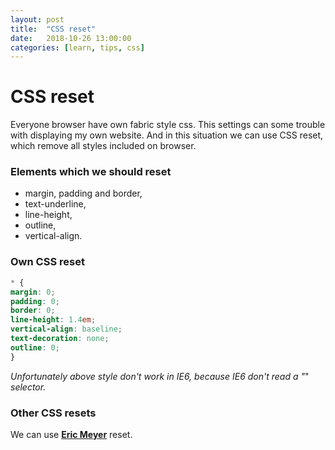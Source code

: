 ```yaml
---
layout: post
title:  "CSS reset"
date:   2018-10-26 13:00:00
categories: [learn, tips, css]
---
```


# CSS reset

Everyone browser have own fabric style css. This settings can some trouble with displaying my own website. And in this situation we can use CSS reset, which remove all styles included on browser. 

### Elements which we should reset


- margin, padding and border,
- text-underline,
- line-height,
- outline,
- vertical-align.

### Own CSS reset

```css
* {
margin: 0;
padding: 0;
border: 0;
line-height: 1.4em;
vertical-align: baseline;
text-decoration: none;
outline: 0;
}
```

*Unfortunately above style don't work in IE6, because IE6 don't read a "*" *selector.*

### Other CSS resets

We can use [**Eric Meyer**](https://meyerweb.com/eric/tools/css/reset/) reset.

